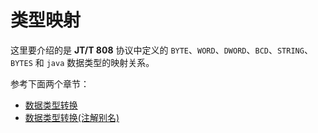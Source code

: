 # 类型映射

这里要介绍的是 **JT/T 808** 协议中定义的 `BYTE`、`WORD`、`DWORD`、`BCD`、`STRING`、`BYTES` 和 `java` 数据类型的映射关系。

参考下面两个章节：

- [数据类型转换](../../v2/jt-808/guide/annotation-based-dev/data-type-mapping.md)
- [数据类型转换(注解别名)](../../v2/jt-808/guide/annotation-based-dev/data-type-mapping-via-alias.md)
